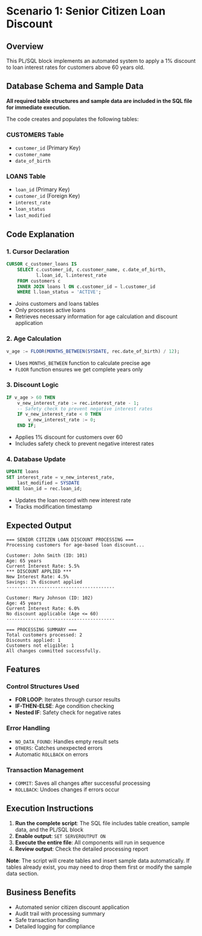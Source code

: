 # Scenario 1: Senior Citizen Loan Discount

## Overview
This PL/SQL block implements an automated system to apply a 1% discount to loan interest rates for customers above 60 years old.

## Database Schema and Sample Data
**All required table structures and sample data are included in the SQL file for immediate execution.**

The code creates and populates the following tables:

### CUSTOMERS Table
- `customer_id` (Primary Key)
- `customer_name`
- `date_of_birth`

### LOANS Table
- `loan_id` (Primary Key)
- `customer_id` (Foreign Key)
- `interest_rate`
- `loan_status`
- `last_modified`

## Code Explanation

### 1. Cursor Declaration
```sql
CURSOR c_customer_loans IS
    SELECT c.customer_id, c.customer_name, c.date_of_birth, 
           l.loan_id, l.interest_rate
    FROM customers c
    INNER JOIN loans l ON c.customer_id = l.customer_id
    WHERE l.loan_status = 'ACTIVE';
```
- Joins customers and loans tables
- Only processes active loans
- Retrieves necessary information for age calculation and discount application

### 2. Age Calculation
```sql
v_age := FLOOR(MONTHS_BETWEEN(SYSDATE, rec.date_of_birth) / 12);
```
- Uses `MONTHS_BETWEEN` function to calculate precise age
- `FLOOR` function ensures we get complete years only

### 3. Discount Logic
```sql
IF v_age > 60 THEN
    v_new_interest_rate := rec.interest_rate - 1;
    -- Safety check to prevent negative interest rates
    IF v_new_interest_rate < 0 THEN
        v_new_interest_rate := 0;
    END IF;
```
- Applies 1% discount for customers over 60
- Includes safety check to prevent negative interest rates

### 4. Database Update
```sql
UPDATE loans 
SET interest_rate = v_new_interest_rate,
    last_modified = SYSDATE
WHERE loan_id = rec.loan_id;
```
- Updates the loan record with new interest rate
- Tracks modification timestamp

## Expected Output

```
=== SENIOR CITIZEN LOAN DISCOUNT PROCESSING ===
Processing customers for age-based loan discount...

Customer: John Smith (ID: 101)
Age: 65 years
Current Interest Rate: 5.5%
*** DISCOUNT APPLIED ***
New Interest Rate: 4.5%
Savings: 1% discount applied
----------------------------------------

Customer: Mary Johnson (ID: 102)
Age: 45 years
Current Interest Rate: 6.0%
No discount applicable (Age <= 60)
----------------------------------------

=== PROCESSING SUMMARY ===
Total customers processed: 2
Discounts applied: 1
Customers not eligible: 1
All changes committed successfully.
```

## Features

### Control Structures Used
- **FOR LOOP**: Iterates through cursor results
- **IF-THEN-ELSE**: Age condition checking
- **Nested IF**: Safety check for negative rates

### Error Handling
- `NO_DATA_FOUND`: Handles empty result sets
- `OTHERS`: Catches unexpected errors
- Automatic `ROLLBACK` on errors

### Transaction Management
- `COMMIT`: Saves all changes after successful processing
- `ROLLBACK`: Undoes changes if errors occur

## Execution Instructions

1. **Run the complete script**: The SQL file includes table creation, sample data, and the PL/SQL block
2. **Enable output**: `SET SERVEROUTPUT ON`
3. **Execute the entire file**: All components will run in sequence
4. **Review output**: Check the detailed processing report

**Note**: The script will create tables and insert sample data automatically. If tables already exist, you may need to drop them first or modify the sample data section.

## Business Benefits
- Automated senior citizen discount application
- Audit trail with processing summary
- Safe transaction handling
- Detailed logging for compliance
